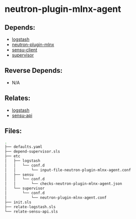 # neutron-plugin-mlnx-agent

## Depends:

  -  [logstash](/salt/logstash)
  -  [neutron-plugin-mlnx](/salt/neutron-plugin-mlnx)
  -  [sensu-client](/salt/sensu-client)
  -  [supervisor](/salt/supervisor)

## Reverse Depends:

  -  N/A

## Relates:

  -  [logstash](/salt/logstash)
  -  [sensu-api](/salt/sensu-api)

## Files:

```bash
.
├── defaults.yaml
├── depend-supervisor.sls
├── etc
│   ├── logstash
│   │   └── conf.d
│   │       └── input-file-neutron-plugin-mlnx-agent.conf
│   ├── sensu
│   │   └── conf.d
│   │       └── checks-neutron-plugin-mlnx-agent.json
│   └── supervisor
│       └── conf.d
│           └── neutron-plugin-mlnx-agent.conf
├── init.sls
├── relate-logstash.sls
└── relate-sensu-api.sls
```
